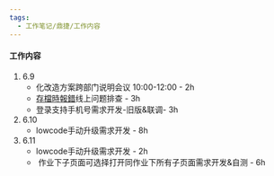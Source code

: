 ```yaml
---
tags:
  - 工作笔记/鼎捷/工作内容
---
```

#### 工作内容
1. 6.9
	- 化改造方案跨部门说明会议 10:00-12:00 - 2h
	- [存檔時報錯](https://athena-devops-zentao.digiwincloud.com.cn/bug-view-165892.html)线上问题排查 - 3h
	- 登录支持手机号需求开发-旧版&联调- 3h
2. 6.10
	- lowcode手动升级需求开发 - 8h
3. 6.11
	- lowcode手动升级需求开发 - 2h
	-  作业下子页面可选择打开同作业下所有子页面需求开发&自测 - 6h
	  